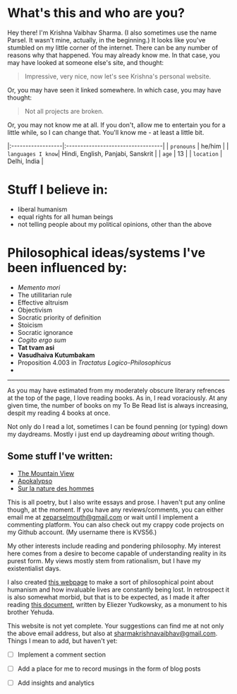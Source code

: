 
# What's this and who are you?
Hey there! I'm Krishna Vaibhav Sharma. (I also sometimes use the name Parsel. It wasn't mine, actually, in the beginning.) It looks like you've stumbled on my little corner of the internet. There can be any number of reasons why that happened. You may already know me. In that case, you may have looked at someone else's site, and thought: 
> Impressive, very nice, now let's see Krishna's personal website.

Or, you may have seen it linked somewhere. In which case, you may have thought:

> Not all projects are broken.

Or, you may not know me at all. If you don't, allow me to entertain you for a little while, so I can change 
that. You'll know me - at least a little bit. 


|:------------------|:----------------------------------|
| `pronouns`        | he/him                            |
| `languages I know`| Hindi, English, Panjabi, Sanskrit |
| `age`             | 13                                |
| `location`        | Delhi, India                      |


# Stuff I believe in:
- liberal humanism
- equal rights for all human beings
- not telling people about my political opinions, other than the above

# Philosophical ideas/systems I've been influenced by:
- _Memento mori_
- The utillitarian rule
- Effective altruism 
- Objectivism
- Socratic priority of definition
- Stoicism
- Socratic ignorance
- _Cogito ergo sum_
- **Tat tvam asi**
- **Vasudhaiva Kutumbakam**
- Proposition 4.003 in _Tractatus Logico-Philosophicus_
- 

---------------------------------------------------------------------------------------------------------------------------------------

As you may have estimated from my moderately obscure literary refrences at the top of the page, I love reading books. As in, I read voraciously. At any given time, the number of books on my To Be Read list is always increasing, despit my reading 4 books at once.

Not only do I read a lot, sometimes I can be found penning (or typing) down my daydreams. Mostly i just end up daydreaming _about_ writing though.

## Some stuff I've written:

- [The Mountain View](./mountainpeak.html)
- [Apokalypso](./apokalypso.html)
- [Sur la nature des hommes](./afewlines.html)

This is all poetry, but I also write essays and prose. I haven't put any online though, at the moment. If you have any reviews/comments, you can either email me at zeparselmouth@gmail.com or wait until I implement a commenting platform. You can also check out my crappy code projects on my Github account. (My username there is KVS56.)
 
My other interests include reading and pondering philosophy. My interest here comes from a desire to become capable of understanding reality in its purest form.
My views mostly stem from rationalism, but I have my existentialist days.

I also created [this webpage](./counter.html) to make a sort of philosophical point about humanism and how invaluable lives are constantly being lost. In retrospect it is also somewhat morbid, but that is to be expected, as I made it after reading [this document](https://www.yudkowsky.net/other/yehuda), written by Eliezer Yudkowsky, as a monument to his brother Yehuda.

This website is not yet complete. Your suggestions can find me at not only the above email address, but also at sharmakrishnavaibhav@gmail.com. Things I mean to add, but haven't yet:

- [ ] Implement a comment section
- [ ] Add a place for me to record musings in the form of blog posts
- [ ] Add insights and analytics

